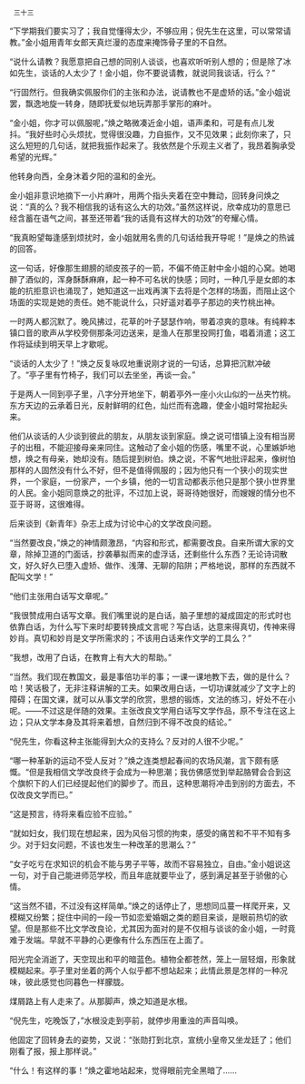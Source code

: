      三十三 

   “下学期我们要实习了；我自觉懂得太少，不够应用；倪先生在这里，可以常常请教。”金小姐用青年女郎天真烂漫的态度来掩饰骨子里的不自然。 

   “说什么请教？我愿意把自己想的同别人谈谈，也喜欢听听别人想的；但是除了冰如先生，谈话的人太少了！金小姐，你不要说请教，就说同我谈话，行么？” 

   “行固然行。但我确实佩服你们的主张和办法，说请教也不是虚矫的话。”金小姐说罢，飘逸地旋一转身，随即抚爱似地玩弄那手掌形的麻叶。 

   “金小姐，你才可以佩服呢，”焕之略微凑近金小姐，语声柔和，可是有点儿发抖。“我好些时心头烦扰，觉得很没趣，力自振作，又不见效果；此刻你来了，只这么短短的几句话，就把我振作起来了。我依然是个乐观主义者了，我昂着胸承受希望的光辉。” 

   他转身向西，全身沐着夕阳的温和的金光。 

   金小姐非意识地摘下一小片麻叶，用两个指头夹着在空中舞动，回转身问焕之说：“真的么？我不相信我的话有这么大的功效。”虽然这样说，欣幸成功的意思已经含蓄在语气之间，甚至还带着“我的话竟有这样大的功效”的夸耀心情。 

   “我真盼望每逢感到烦扰时，金小姐就用名贵的几句话给我开导呢！”是焕之的热诚的回答。 

   这一句话，好像那生翅膀的顽皮孩子的一箭，不偏不倚正射中金小姐的心窝。她喝醉了酒似的，浑身酥酥麻麻，起一种不可名状的快感；同时，一种几乎是女郎的本能的抗拒意识也涌现了，她知道这一出戏再演下去将是个怎样的场面，而阻止这个场面的实现是她的责任。她不能说什么，只好遥对着亭子那边的夹竹桃出神。 

   一时两人都沉默了。晚风拂过，花草的叶子瑟瑟作响，带着凉爽的意味。有纯粹本镇口音的歌声从学校旁侧那条河边送来，是渔人在那里投网打鱼，唱着消遣；这工作将延续到明天早上才歇呢。 

   “谈话的人太少了！”焕之反复咏叹地重说刚才说的一句话，总算把沉默冲破了。“亭子里有竹椅子，我们可以去坐坐，再谈一会。” 

   于是两人一同到亭子里，八字分开地坐下，朝着亭外一座小火山似的一丛夹竹桃。东方天边的云承着日光，反射鲜明的红色，灿烂而有逸趣，使金小姐时常抬起头来。 

   他们从谈话的人少谈到彼此的朋友，从朋友谈到家庭。焕之说可惜镇上没有相当房子的出租，不能迎接母亲来同住。这触动了金小姐的伤感，嘴里不说，心里嫉妒地想，焕之有母亲，她却没有。随后提到树伯。焕之说，不客气地批评起来，像树怕那样的人固然没有什么不好，但不是值得佩服的；因为他只有一个狭小的现实世界，一个家庭，一份家产，一个乡镇，他的一切言动都表示他只是那个狭小世界里的人民。金小姐同意焕之的批评，不过加上说，哥哥待她很好，而嫂嫂的情分也不亚于哥哥，这很难得。 

   后来谈到《新青年》杂志上成为讨论中心的文学改良问题。 

   “当然要改良，”焕之的神情颇激昂，“内容和形式，都需要改良。自来所谓大家的文章，除掉卫道的门面话，抄袭摹拟而来的虚浮话，还剩些什么东西？无论诗词散文，好久好久已堕入虚矫、做作、浅薄、无聊的陷阱；严格地说，那样的东西就不配叫文学！” 

   “他们主张用白话写文章呢。” 

   “我很赞成用白话写文章。我们嘴里说的是白话，脑子里想的凝成固定的形式时也依靠白话，为什么写下来时却要转换成文言呢？写白话，达意来得真切，传神来得妙肖。真切和妙肖是文学所需求的；不该用白话来作文学的工具么？” 

   “我想，改用了白话，在教育上有大大的帮助。” 

   “当然。我们现在教国文，最是事倍功半的事；一课一课地教下去，做的是什么？哈！笑话极了，无非注释讲解的工夫。如果改用白话，一切功课就减少了文字上的障碍；在国文课，就可以从事文学的欣赏，思想的锻炼，文法的练习，好处不在小呢。——不过这是伴随的效果。主张改良文学用白话写文学作品，原不专注在这上边；只从文学本身及其将来着想，自然归到不得不改良的结论。” 

   “倪先生，你看这种主张能得到大众的支持么？反对的人很不少呢。” 

   “哪一种革新的运动不受人反对？”焕之连类想起春间的农场风潮，言下颇有感慨。“但是我相信文学改良终于会成为一种思潮；我仿佛感觉到举起胳臂会合到这个旗帜下的人们已经提起他们的脚步了。而且，这种思潮将冲击到别的方面去，不仅改良文学而已。” 

   “这是预言，待将来看应验不应验。” 

   “就如妇女，我们现在想起来，因为风俗习惯的拘束，感受的痛苦和不平不知有多少。对于妇女问题，不该也发生一种改革的思潮么？” 

   “女子吃亏在求知识的机会不能与男子平等，故而不容易独立，自由。”金小姐说这一句，对于自己能进师范学校，而且年底就要毕业了，感到满足甚至于骄傲的心情。 

   “这当然不错，不过没有这样简单。”焕之的话停止了，思想同瓜蔓一样爬开来，又模糊又纷繁；捉住中间的一段一节如恋爱婚姻之类的题目来谈，是眼前热切的欲望。但是那些不比文学改良论，尤其因为面对的是不仅相与谈谈的金小姐，一时竟难于发端。早就不平静的心更像有什么东西压在上面了。 

   阳光完全消逝了，天空现出和平的暗蓝色。植物全都苍然，笼上一层轻烟，形象就模糊起来。亭子里对坐着的两个人似乎都不想站起来；此情此景是怎样的一种况味，彼此感觉也同暮色一样朦胧。 

   煤屑路上有人走来了。从那脚声，焕之知道是水根。 

   “倪先生，吃晚饭了，”水根没走到亭前，就停步用重浊的声音叫唤。 

   他固定了回转身去的姿势，又说：“张勋打到北京，宣统小皇帝又坐龙廷了；他们刚看了报，报上那样说。” 

   “什么！有这样的事！”焕之霍地站起来，觉得眼前完全黑暗了…… 

